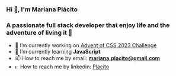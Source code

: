### Hi 👋, I'm Mariana Plácito
### A passionate full stack developer that enjoy life and the adventure of living it 🙂

- 🔭 I’m currently working on [Advent of CSS 2023 Challenge]([https://github.com/Placito/GEST_tasks](https://github.com/Placito/storybook-tailwind-setup))
- 🌱 I’m currently learning **JavaScript**
- 📫 How to reach me by email: **mariana.placito@gmail.com**
- <img src='https://store-images.s-microsoft.com/image/apps.31120.9007199266245564.44dc7699-748d-4c34-ba5e-d04eb48f7960.bc4172bd-63f0-455a-9acd-5457f44e4473' alt='linkedin' height='10'>  How to reach me by linkedin: [Placito](https://www.linkedin.com/in/mariana-pl%C3%A1cito-a4242177/) 

<!--
**Placito/Placito** is a ✨ _special_ ✨ repository because its `README.md` (this file) appears on your GitHub profile.

Here are some ideas to get you started:

- 🔭 I’m currently working on [Bycicle_shop](https://github.com/4GeeksAcademy/Bycicle_shop)
- 🌱 I’m currently learning **Full-Stack Software Developer at 4Geeks**
- 👯 I’m looking to collaborate on ...
- 🤔 I’m looking for help with ...
- 💬 Ask me about ...
- 📫 How to reach me: **mariana.placito@gmail.com**
- 😄 Pronouns: ...
- ⚡ Fun fact: ...
-->
